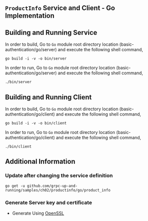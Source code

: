 ## `ProductInfo` Service and Client - Go Implementation

## Building and Running Service

In order to build, Go to `Go` module root directory location (basic-authentication/go/server) and execute the following
shell command,

```
go build -i -v -o bin/server
```

In order to run, Go to `Go` module root directory location (basic-authentication/go/server) and execute the following
shell command,

```
./bin/server
```

## Building and Running Client

In order to build, Go to `Go` module root directory location (basic-authentication/go/client) and execute the following
shell command,

```
go build -i -v -o bin/client
```

In order to run, Go to `Go` module root directory location (basic-authentication/go/client) and execute the following
shell command,

```
./bin/client
```

## Additional Information

### Update after changing the service definition

```shell script
go get -u github.com/grpc-up-and-running/samples/ch02/productinfo/go/product_info
```

### Generate Server key and certificate

- Generate Using [OpenSSL](../certs/README.md)
